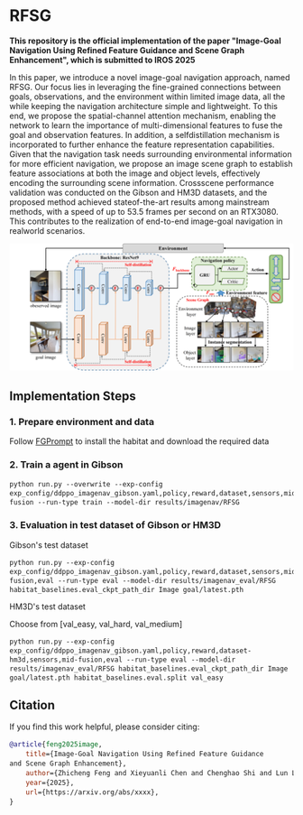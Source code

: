 # RFSG
**This repository is the official implementation of the paper "Image-Goal Navigation Using Refined Feature Guidance
and Scene Graph Enhancement", which is submitted to IROS 2025**

In this paper, we introduce a novel image-goal navigation approach, named RFSG. Our focus lies in leveraging the
fine-grained connections between goals, observations, and the
environment within limited image data, all the while keeping the
navigation architecture simple and lightweight. To this end, we
propose the spatial-channel attention mechanism, enabling the
network to learn the importance of multi-dimensional features
to fuse the goal and observation features. In addition, a selfdistillation mechanism is incorporated to further enhance the
feature representation capabilities. Given that the navigation
task needs surrounding environmental information for more
efficient navigation, we propose an image scene graph to establish feature associations at both the image and object levels,
effectively encoding the surrounding scene information. Crossscene performance validation was conducted on the Gibson
and HM3D datasets, and the proposed method achieved stateof-the-art results among mainstream methods, with a speed of
up to 53.5 frames per second on an RTX3080. This contributes
to the realization of end-to-end image-goal navigation in realworld scenarios. 


![model_arch](figs/method.png)

## Implementation Steps

### 1. Prepare environment and data
Follow [FGPrompt](https://github.com/XinyuSun/FGPrompt) to install the habitat and download the required data

### 2. Train a agent in Gibson

```
python run.py --overwrite --exp-config exp_config/ddppo_imagenav_gibson.yaml,policy,reward,dataset,sensors,mid-fusion --run-type train --model-dir results/imagenav/RFSG
```

### 3. Evaluation in test dataset of Gibson or HM3D
Gibson's test dataset

```
python run.py --exp-config exp_config/ddppo_imagenav_gibson.yaml,policy,reward,dataset,sensors,mid-fusion,eval --run-type eval --model-dir results/imagenav_eval/RFSG habitat_baselines.eval_ckpt_path_dir Image goal/latest.pth
```

HM3D's test dataset

Choose from [val_easy, val_hard, val_medium]

```
python run.py --exp-config exp_config/ddppo_imagenav_gibson.yaml,policy,reward,dataset-hm3d,sensors,mid-fusion,eval --run-type eval --model-dir results/imagenav_eval/RFSG habitat_baselines.eval_ckpt_path_dir Image goal/latest.pth habitat_baselines.eval.split val_easy
```




## Citation

If you find this work helpful, please consider citing:

```bibtex
@article{feng2025image,
	title={Image-Goal Navigation Using Refined Feature Guidance
and Scene Graph Enhancement},
	author={Zhicheng Feng and Xieyuanli Chen and Chenghao Shi and Lun Luo and Zhichao Chen and Yun-Hui Liu and Huimin Lu},
	year={2025},
    url={https://arxiv.org/abs/xxxx}, 
}
```

